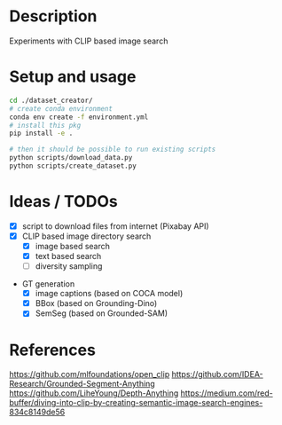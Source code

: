 
# Description

Experiments with CLIP based image search

# Setup and usage

```bash
cd ./dataset_creator/
# create conda environment
conda env create -f environment.yml
# install this pkg
pip install -e .
```

```bash
# then it should be possible to run existing scripts
python scripts/download_data.py
python scripts/create_dataset.py
```

# Ideas / TODOs

- [x] script to download files from internet (Pixabay API)
- [x] CLIP based image directory search
  - [x] image based search
  - [x] text based search
  - [ ] diversity sampling
- GT generation
  - [x] image captions (based on COCA model)
  - [x] BBox (based on Grounding-Dino)
  - [x] SemSeg (based on Grounded-SAM)

# References

<https://github.com/mlfoundations/open_clip>
<https://github.com/IDEA-Research/Grounded-Segment-Anything>
<https://github.com/LiheYoung/Depth-Anything>
<https://medium.com/red-buffer/diving-into-clip-by-creating-semantic-image-search-engines-834c8149de56>
